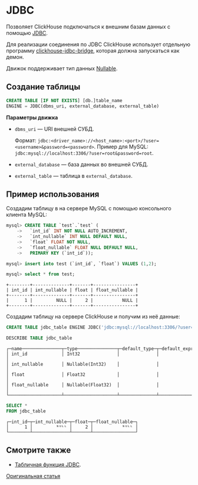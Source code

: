 # JDBC

Позволяет ClickHouse подключаться к внешним базам данных с помощью [JDBC](https://en.wikipedia.org/wiki/Java_Database_Connectivity).

Для реализации соединения по JDBC ClickHouse использует отдельную программу [clickhouse-jdbc-bridge](https://github.com/alex-krash/clickhouse-jdbc-bridge), которая должна запускаться как демон.

Движок поддерживает тип данных [Nullable](../../data_types/nullable.md).

## Создание таблицы

```sql
CREATE TABLE [IF NOT EXISTS] [db.]table_name
ENGINE = JDBC(dbms_uri, external_database, external_table)
```

**Параметры движка**

- `dbms_uri` — URI внешней СУБД.

    Формат: `jdbc:<driver_name>://<host_name>:<port>/?user=<username>&password=<password>`.
Пример для MySQL: `jdbc:mysql://localhost:3306/?user=root&password=root`.

- `external_database` — база данных во внешней СУБД.
- `external_table` — таблица в `external_database`.

## Пример использования

Создадим таблицу в на сервере MySQL с помощью консольного клиента MySQL:

```sql
mysql> CREATE TABLE `test`.`test` (
    ->   `int_id` INT NOT NULL AUTO_INCREMENT,
    ->   `int_nullable` INT NULL DEFAULT NULL,
    ->   `float` FLOAT NOT NULL,
    ->   `float_nullable` FLOAT NULL DEFAULT NULL,
    ->   PRIMARY KEY (`int_id`));

mysql> insert into test (`int_id`, `float`) VALUES (1,2);

mysql> select * from test;
```
```text
+--------+--------------+-------+----------------+
| int_id | int_nullable | float | float_nullable |
+--------+--------------+-------+----------------+
|      1 |         NULL |     2 |           NULL |
+--------+--------------+-------+----------------+
```

Создадим таблицу на сервере ClickHouse и получим из неё данные:

```sql
CREATE TABLE jdbc_table ENGINE JDBC('jdbc:mysql://localhost:3306/?user=root&password=root', 'test', 'test')

DESCRIBE TABLE jdbc_table
```
```text
┌─name───────────────┬─type───────────────┬─default_type─┬─default_expression─┐
│ int_id             │ Int32              │              │                    │
│ int_nullable       │ Nullable(Int32)    │              │                    │
│ float              │ Float32            │              │                    │
│ float_nullable     │ Nullable(Float32)  │              │                    │
└────────────────────┴────────────────────┴──────────────┴────────────────────┘
```
```sql
SELECT *
FROM jdbc_table
```
```text
┌─int_id─┬─int_nullable─┬─float─┬─float_nullable─┐
│      1 │         ᴺᵁᴸᴸ │     2 │           ᴺᵁᴸᴸ │
└────────┴──────────────┴───────┴────────────────┘
```

## Смотрите также

- [Табличная функция JDBC](../../query_language/table_functions/jdbc.md).

[Оригинальная статья](https://clickhouse.yandex/docs/ru/operations/table_engines/jdbc/) <!--hide-->
